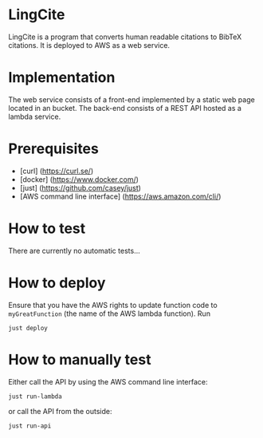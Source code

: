 # LingCite

LingCite is a program that converts human readable citations to BibTeX
citations. It is deployed to AWS as a web service.

# Implementation

The web service consists of a front-end implemented by a static web page located
in an bucket. The back-end consists of a REST API hosted as a lambda service.

# Prerequisites

* [curl] (https://curl.se/)
* [docker] (https://www.docker.com/)
* [just] (https://github.com/casey/just)
* [AWS command line interface] (https://aws.amazon.com/cli/)

# How to test

There are currently no automatic tests...

# How to deploy

Ensure that you have the AWS rights to update function code to `myGreatFunction`
(the name of the AWS lambda function). Run

    just deploy

# How to manually test

Either call the API by using the AWS command line interface:

    just run-lambda

or call the API from the outside:

    just run-api
